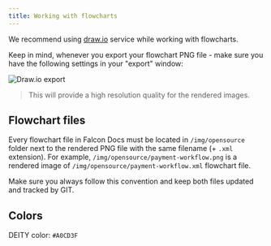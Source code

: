 ```yaml
---
title: Working with flowcharts
---
```


We recommend using [draw.io](https://www.draw.io/) service while working with flowcharts.

Keep in mind, whenever you export your flowchart PNG file - make sure you have the following settings in
your "export" window:

![Draw.io export](/img/opensource/draw-io-export.png)

> This will provide a high resolution quality for the rendered images.

## Flowchart files

Every flowchart file in Falcon Docs must be located in `/img/opensource` folder next to the rendered PNG file with the same
filename (+ `.xml` extension).
For example, `/img/opensource/payment-workflow.png` is a rendered image of `/img/opensource/payment-workflow.xml` flowchart file.

Make sure you always follow this convention and keep both files updated and tracked by GIT.

## Colors

DEITY color: `#A0CD3F`
